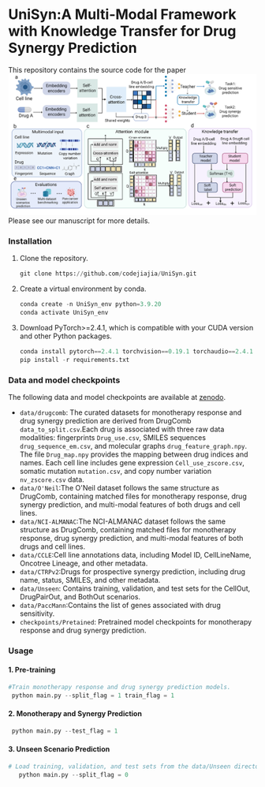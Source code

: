 # UniSyn:A Multi-Modal Framework with Knowledge Transfer for Drug Synergy Prediction<br/>
This repository contains the source code for the paper
![image](./model.png)
<br/>
Please see our manuscript for more details.<br/>
### Installation
1. Clone the repository.

   ```python
   git clone https://github.com/codejiajia/UniSyn.git
   ```
2. Create a virtual environment by conda.

   ```python
   conda create -n UniSyn_env python=3.9.20
   conda activate UniSyn_env
3. Download PyTorch>=2.4.1, which is compatible with your CUDA version and other Python packages.

   ```python
   conda install pytorch==2.4.1 torchvision==0.19.1 torchaudio==2.4.1 pytorch-cuda=12.1 -c pytorch -c nvidia -c pytorch # for CUDA 12.1
   pip install -r requirements.txt
   ```
### Data and model checkpoints
The following data and model checkpoints are available at [zenodo](https://zenodo.org/records/16352141).

- `data/drugcomb`: The curated datasets for monotherapy response and drug synergy prediction are derived from DrugComb `data_to_split.csv`.Each drug is associated with three raw data modalities: fingerprints `Drug_use.csv`, SMILES sequences `drug_sequence_em.csv`, and molecular graphs `drug_feature_graph.npy`. The file `Drug_map.npy` provides the mapping between drug indices and names. Each cell line includes gene expression `Cell_use_zscore.csv`, somatic mutation `mutation.csv`, and copy number variation `nv_zscore.csv` data.
- `data/O'Neil`:The O'Neil dataset follows the same structure as DrugComb, containing matched files for monotherapy response, drug synergy prediction, and multi-modal features of both drugs and cell lines.
- `data/NCI-ALMANAC`:The NCI-ALMANAC dataset follows the same structure as DrugComb, containing matched files for monotherapy response, drug synergy prediction, and multi-modal features of both drugs and cell lines.
- `data/CCLE`:Cell line annotations data, including Model ID, CellLineName, Oncotree Lineage, and other metadata.
- `data/CTRPv2`:Drugs for prospective synergy prediction, including drug name, status, SMILES, and other metadata.
- `data/Unseen`: Contains training, validation, and test sets for the CellOut, DrugPairOut, and BothOut scenarios.
- `data/PaccMann`:Contains the list of genes associated with drug sensitivity.
- `checkpoints/Pretained`: Pretrained model checkpoints for monotherapy response and drug synergy prediction.

### Usage
#### 1. Pre-training
  ```python
#Train monotherapy response and drug synergy prediction models.
   python main.py --split_flag = 1 train_flag = 1
   ```
#### 2. Monotherapy and Synergy Prediction
  ```python
   python main.py --test_flag = 1
   ```
#### 3. Unseen Scenario Prediction
```python
# Load training, validation, and test sets from the data/Unseen directory
   python main.py --split_flag = 0
   ```
